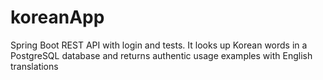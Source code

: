 # koreanApp
Spring Boot REST API with login and tests. It looks up Korean words in a PostgreSQL database and returns authentic usage examples with English translations
